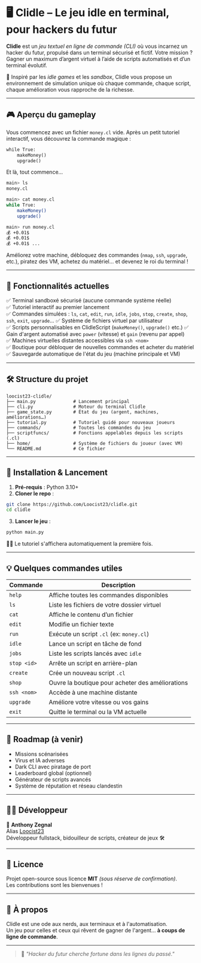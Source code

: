 # 🖥️ Clidle – Le jeu idle en terminal, pour hackers du futur

**Clidle** est un *jeu textuel en ligne de commande (CLI)* où vous incarnez un hacker du futur, propulsé dans un terminal sécurisé et fictif. Votre mission ? Gagner un maximum d’argent virtuel à l’aide de scripts automatisés et d’un terminal évolutif.

🧠 Inspiré par les *idle games* et les *sandbox*, Clidle vous propose un environnement de simulation unique où chaque commande, chaque script, chaque amélioration vous rapproche de la richesse.

---

## 🎮 Aperçu du gameplay

Vous commencez avec un fichier `money.cl` vide. Après un petit tutoriel interactif, vous découvrez la commande magique :

```cl
while True:
    makeMoney()
    upgrade()
```

Et là, tout commence...

```bash
main> ls
money.cl

main> cat money.cl
while True:
    makeMoney()
    upgrade()

main> run money.cl
💰 +0.01$
💰 +0.01$
💰 +0.01$ ...
```

Améliorez votre machine, débloquez des commandes (`nmap`, `ssh`, `upgrade`, etc.), piratez des VM, achetez du matériel… et devenez le roi du terminal !

---

## 🧰 Fonctionnalités actuelles

✅ Terminal sandboxé sécurisé (aucune commande système réelle)  
✅ Tutoriel interactif au premier lancement  
✅ Commandes simulées : `ls`, `cat`, `edit`, `run`, `idle`, `jobs`, `stop`, `create`, `shop`, `ssh`, `exit`, `upgrade`...
✅ Système de fichiers virtuel par utilisateur  
✅ Scripts personnalisables en ClidleScript (`makeMoney()`, `upgrade()` etc.)
✅ Gain d'argent automatisé avec `power` (vitesse) et `gain` (revenu par appel)  
✅ Machines virtuelles distantes accessibles via `ssh <nom>`  
✅ Boutique pour débloquer de nouvelles commandes et acheter du matériel  
✅ Sauvegarde automatique de l'état du jeu (machine principale et VM)

---

## 🛠️ Structure du projet

```
loocist23-clidle/
├── main.py              # Lancement principal
├── cli.py               # Moteur du terminal Clidle
├── game_state.py        # État du jeu (argent, machines, améliorations…)
├── tutorial.py          # Tutoriel guidé pour nouveaux joueurs
├── commands/            # Toutes les commandes du jeu
├── scriptfuncs/         # Fonctions appelables depuis les scripts (.cl)
├── home/                # Système de fichiers du joueur (avec VM)
└── README.md            # Ce fichier
```

---

## 🧪 Installation & Lancement

1. **Pré-requis** : Python 3.10+  
2. **Cloner le repo** :

```bash
git clone https://github.com/Loocist23/clidle.git
cd clidle
```

3. **Lancer le jeu** :

```bash
python main.py
```

👩‍🏫 Le tutoriel s'affichera automatiquement la première fois.

---

## 💡 Quelques commandes utiles

| Commande       | Description                                      |
|----------------|--------------------------------------------------|
| `help`         | Affiche toutes les commandes disponibles         |
| `ls`           | Liste les fichiers de votre dossier virtuel      |
| `cat`          | Affiche le contenu d’un fichier                  |
| `edit`         | Modifie un fichier texte                         |
| `run`          | Exécute un script `.cl` (ex: `money.cl`)         |
| `idle`         | Lance un script en tâche de fond                 |
| `jobs`         | Liste les scripts lancés avec `idle`             |
| `stop <id>`    | Arrête un script en arrière-plan                 |
| `create`       | Crée un nouveau script `.cl`                     |
| `shop`         | Ouvre la boutique pour acheter des améliorations|
| `ssh <nom>`    | Accède à une machine distante                    |
| `upgrade`      | Améliore votre vitesse ou vos gains              |
| `exit`         | Quitte le terminal ou la VM actuelle             |

---

## 🚧 Roadmap (à venir)

- Missions scénarisées
- Virus et IA adverses
- Dark CLI avec piratage de port
- Leaderboard global (optionnel)
- Générateur de scripts avancés
- Système de réputation et réseau clandestin

---

## 🧑‍💻 Développeur

👤 **Anthony Zegnal**  
Alias [Loocist23](https://github.com/Loocist23)  
Développeur fullstack, bidouilleur de scripts, créateur de jeux 🛠️

---

## 📜 Licence

Projet open-source sous licence **MIT** *(sous réserve de confirmation)*.  
Les contributions sont les bienvenues !

---

## 🌟 À propos

Clidle est une ode aux nerds, aux terminaux et à l'automatisation.  
Un jeu pour celles et ceux qui rêvent de gagner de l'argent… **à coups de ligne de commande**.

---

> 🧾 *"Hacker du futur cherche fortune dans les lignes du passé."*
